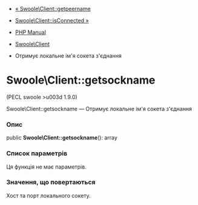 - [« Swoole\Client::getpeername](swoole-client.getpeername.md)
- [Swoole\Client::isConnected »](swoole-client.isconnected.md)

- [PHP Manual](index.md)
- [Swoole\Client](class.swoole-client.md)
- Отримує локальне ім'я сокета з'єднання

# Swoole\Client::getsockname

(PECL swoole \>u003d 1.9.0)

Swoole\Client::getsockname — Отримує локальне ім'я сокета з'єднання

### Опис

public **Swoole\Client::getsockname**(): array

### Список параметрів

Ця функція не має параметрів.

### Значення, що повертаються

Хост та порт локального сокету.
